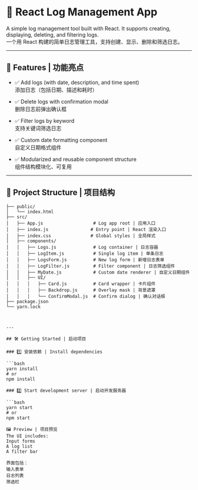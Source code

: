 # 📘 React Log Management App

A simple log management tool built with React. It supports creating, displaying, deleting, and filtering logs.  
一个用 React 构建的简单日志管理工具，支持创建、显示、删除和筛选日志。

---

## 🧩 Features | 功能亮点

- ✅ Add logs (with date, description, and time spent)  
  添加日志（包括日期、描述和耗时）

- ✅ Delete logs with confirmation modal  
  删除日志前弹出确认框

- ✅ Filter logs by keyword  
  支持关键词筛选日志

- ✅ Custom date formatting component  
  自定义日期格式组件

- ✅ Modularized and reusable component structure  
  组件结构模块化、可复用

---

## 📁 Project Structure | 项目结构

```text
├── public/
│   └── index.html
├── src/
│   ├── App.js                   # Log app root | 应用入口
│   ├── index.js                # Entry point | React 渲染入口
│   ├── index.css               # Global styles | 全局样式
│   ├── components/
│   │   ├── Logs.js              # Log container | 日志容器
│   │   ├── LogItem.js           # Single log item | 单条日志
│   │   ├── LogsForm.js          # New log form | 新增日志表单
│   │   ├── LogFilter.js         # Filter component | 日志筛选组件
│   │   ├── MyDate.js            # Custom date renderer | 自定义日期组件
│   │   ├── UI/
│   │   │   ├── Card.js          # Card wrapper | 卡片组件
│   │   │   ├── Backdrop.js      # Overlay mask | 背景遮罩
│   │   │   └── ConfirmModal.js  # Confirm dialog | 确认对话框
├── package.json
└── yarn.lock



---

## 🛠️ Getting Started | 启动项目

### 1️⃣ 安装依赖 | Install dependencies

```bash
yarn install
# or
npm install

### 2️⃣ Start development server | 启动开发服务器

```bash
yarn start
# or
npm start

🖼️ Preview | 项目预览
The UI includes:
Input forms
A log list
A filter bar

界面包括：
输入表单
日志列表
筛选栏


